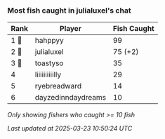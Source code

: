 ### Most fish caught in julialuxel's chat
| Rank | Player | Fish Caught |
|------|--------|-----------|
| 1 🥇  | hahppyy  | 99 |
| 2 🥈  | julialuxel  | 75 (+2) |
| 3 🥉  | toastyso  | 35 |
| 4  | liiiiiiiiiilly  | 29 |
| 5  | ryebreadward  | 14 |
| 6  | dayzedinndaydreams  | 10 |

_Only showing fishers who caught >= 10 fish_

_Last updated at 2025-03-23 10:50:24 UTC_